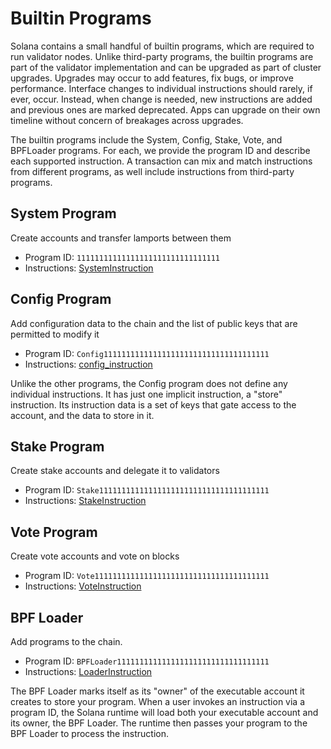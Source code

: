 # Builtin Programs

Solana contains a small handful of builtin programs, which are required to run
validator nodes. Unlike third-party programs, the builtin programs are part of
the validator implementation and can be upgraded as part of cluster upgrades.
Upgrades may occur to add features, fix bugs, or improve performance. Interface
changes to individual instructions should rarely, if ever, occur. Instead, when
change is needed, new instructions are added and previous ones are marked
deprecated. Apps can upgrade on their own timeline without concern of breakages
across upgrades.

The builtin programs include the System, Config, Stake, Vote, and BPFLoader
programs. For each, we provide the program ID and describe each supported
instruction. A transaction can mix and match instructions from different
programs, as well include instructions from third-party programs.

## System Program

Create accounts and transfer lamports between them

* Program ID: `11111111111111111111111111111111`
* Instructions: [SystemInstruction](https://docs.rs/solana-sdk/LATEST_SOLANA_RELEASE_VERSION/solana_sdk/system_instruction/enum.SystemInstruction.html)

## Config Program

Add configuration data to the chain and the list of public keys that are permitted to modify it

* Program ID: `Config1111111111111111111111111111111111111`
* Instructions: [config_instruction](https://docs.rs/solana-config-program/LATEST_SOLANA_RELEASE_VERSION/solana_config_program/config_instruction/index.html)

Unlike the other programs, the Config program does not define any individual
instructions. It has just one implicit instruction, a "store" instruction. Its
instruction data is a set of keys that gate access to the account, and the
data to store in it.

## Stake Program

Create stake accounts and delegate it to validators

* Program ID: `Stake11111111111111111111111111111111111111`
* Instructions: [StakeInstruction](https://docs.rs/solana-stake-program/LATEST_SOLANA_RELEASE_VERSION/solana_stake_program/stake_instruction/enum.StakeInstruction.html)

## Vote Program

Create vote accounts and vote on blocks

* Program ID: `Vote111111111111111111111111111111111111111`
* Instructions: [VoteInstruction](https://docs.rs/solana-vote-program/LATEST_SOLANA_RELEASE_VERSION/solana_vote_program/vote_instruction/enum.VoteInstruction.html)

## BPF Loader

Add programs to the chain.

* Program ID: `BPFLoader1111111111111111111111111111111111`
* Instructions: [LoaderInstruction](https://docs.rs/solana-sdk/LATEST_SOLANA_RELEASE_VERSION/solana_sdk/loader_instruction/enum.LoaderInstruction.html)

The BPF Loader marks itself as its "owner" of the executable account it
creates to store your program. When a user invokes an instruction via a
program ID, the Solana runtime will load both your executable account and its
owner, the BPF Loader. The runtime then passes your program to the BPF Loader
to process the instruction.